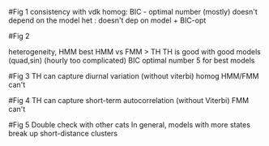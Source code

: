 #Fig 1 
consistency with vdk
homog: BIC - optimal number (mostly) doesn't depend on the model 
het : doesn't dep on model + BIC-opt

#Fig 2

heterogeneity, HMM best HMM vs FMM > TH 
TH is good with good models (quad,sin)
(hourly too complicated)
BIC optimal number 5 for best models 

#Fig 3
TH can capture diurnal variation (without viterbi)
homog HMM/FMM can't 

#Fig 4 
TH can capture short-term autocorrelation (without Viterbi) FMM can't 

#Fig 5 
Double check with other cats
In general, models with more states break up short-distance clusters